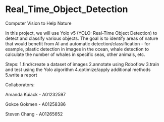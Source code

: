 # Real_Time_Object_Detection
Computer Vision to Help Nature

In this project, we will use Yolo v5 (YOLO: Real-Time Object Detection) to detect and classify various objects. The goal is to identify areas of nature that would benefit from AI and automatic detection/classification - for example, plastic detection in images in the ocean, whale detection to calculate the number of whales in specific seas, other animals, etc.

Steps:
1.find/create a dataset of images
2.annotate using Roboflow
3.train and test using the Yolo algorithm
4.optimize/apply additional methods
5.write a report

Collaborators:

Amanda Kuiack - A01232597

Gokce Gokmen - A01258386


Steven Chang - A01265652

